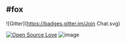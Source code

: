 #fox
-----------------------------------
![Gitter](https://badges.gitter.im/Join Chat.svg)

[![Open Source Love](https://badges.frapsoft.com/os/v1/open-source.svg?v=102)](https://github.com/ellerbrock/open-source-badge/)
 ![image](https://github.com/wenbo2018/fox/blob/master/fox-framework1.png)
